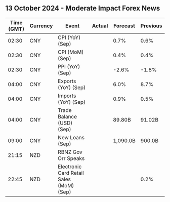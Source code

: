 ## 13 October 2024 - Moderate Impact Forex News

| Time (GMT) | Currency | Event | Actual | Forecast | Previous |
|------|----------|-------|--------|----------|----------|
| 02:30 | CNY | CPI (YoY) (Sep) |  | 0.7% | 0.6% |
| 02:30 | CNY | CPI (MoM) (Sep) |  | 0.4% | 0.4% |
| 02:30 | CNY | PPI (YoY) (Sep) |  | -2.6% | -1.8% |
| 04:00 | CNY | Exports (YoY) (Sep) |  | 6.0% | 8.7% |
| 04:00 | CNY | Imports (YoY) (Sep) |  | 0.9% | 0.5% |
| 04:00 | CNY | Trade Balance (USD) (Sep) |  | 89.80B | 91.02B |
| 09:00 | CNY | New Loans (Sep) |  | 1,090.0B | 900.0B |
| 21:15 | NZD | RBNZ Gov Orr Speaks |  |  |  |
| 22:45 | NZD | Electronic Card Retail Sales (MoM) (Sep) |  |  | 0.2% |
